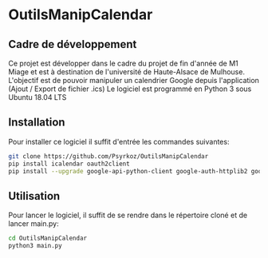 # OutilsManipCalendar

## Cadre de développement

Ce projet est développer dans le cadre du projet de fin d'année de M1 Miage et est à destination de l'université de Haute-Alsace de Mulhouse.\
L'objectif est de pouvoir manipuler un calendrier Google depuis l'application (Ajout / Export de fichier .ics)
Le logiciel est programmé en Python 3 sous Ubuntu 18.04 LTS

## Installation

Pour installer ce logiciel il suffit d'entrée les commandes suivantes:
```bash
git clone https://github.com/Psyrkoz/OutilsManipCalendar
pip install icalendar oauth2client
pip install --upgrade google-api-python-client google-auth-httplib2 google-auth-oauthlib
```

## Utilisation

Pour lancer le logiciel, il suffit de se rendre dans le répertoire cloné et de lancer main.py:
```bash
cd OutilsManipCalendar
python3 main.py
```
